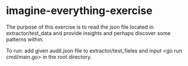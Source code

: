 # imagine-everything-exercise

The purpose of this exercise is to read the json file located in extractor/test_data and provide insights and perhaps discover some patterns within.

To run: add given audit.json file to extractor/test_fieles and input <go run cmd/main.go> in the root directory.